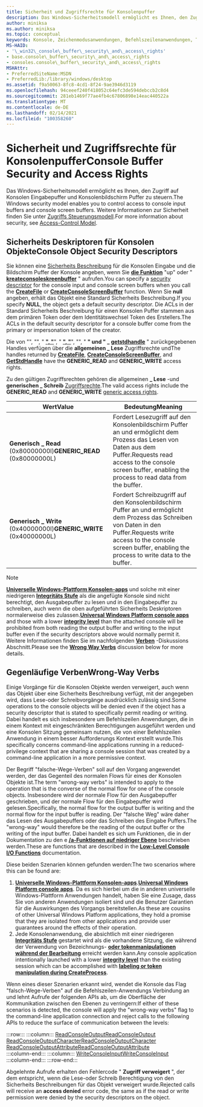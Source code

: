 ```yaml
---
title: Sicherheit und Zugriffsrechte für Konsolenpuffer
description: Das Windows-Sicherheitsmodell ermöglicht es Ihnen, den Zugriff auf Konsolen Eingabepuffer und Konsolenbildschirm Puffer zu steuern. Weitere Informationen zur Sicherheit finden Sie unter Access-Control Modell.
author: miniksa
ms.author: miniksa
ms.topic: conceptual
keywords: Konsole, Zeichenmodusanwendungen, Befehlszeilenanwendungen, Terminalanwendungen, Konsolen-API
MS-HAID:
- '\_win32\_console\_buffer\_security\_and\_access\_rights'
- base.console\_buffer\_security\_and\_access\_rights
- consoles.console\_buffer\_security\_and\_access\_rights
MSHAttr:
- PreferredSiteName:MSDN
- PreferredLib:/library/windows/desktop
ms.assetid: f9a50063-8fc8-4cd1-8f24-9ae3946d3119
ms.openlocfilehash: 94ceeef240f418052c64efc3de594debccb2c8d4
ms.sourcegitcommit: 281eb1469f77ae4fb4c67806898e14eac440522a
ms.translationtype: MT
ms.contentlocale: de-DE
ms.lasthandoff: 02/14/2021
ms.locfileid: "100358260"
---
```

# <a name="console-buffer-security-and-access-rights"></a><span data-ttu-id="bc5f4-105">Sicherheit und Zugriffsrechte für Konsolenpuffer</span><span class="sxs-lookup"><span data-stu-id="bc5f4-105">Console Buffer Security and Access Rights</span></span>

<span data-ttu-id="bc5f4-106">Das Windows-Sicherheitsmodell ermöglicht es Ihnen, den Zugriff auf Konsolen Eingabepuffer und Konsolenbildschirm Puffer zu steuern.</span><span class="sxs-lookup"><span data-stu-id="bc5f4-106">The Windows security model enables you to control access to console input buffers and console screen buffers.</span></span> <span data-ttu-id="bc5f4-107">Weitere Informationen zur Sicherheit finden Sie unter [Zugriffs Steuerungsmodell](/windows/win32/secauthz/access-control-model).</span><span class="sxs-lookup"><span data-stu-id="bc5f4-107">For more information about security, see [Access-Control Model](/windows/win32/secauthz/access-control-model).</span></span>

## <a name="console-object-security-descriptors"></a><span data-ttu-id="bc5f4-108">Sicherheits Deskriptoren für Konsolen Objekte</span><span class="sxs-lookup"><span data-stu-id="bc5f4-108">Console Object Security Descriptors</span></span>

<span data-ttu-id="bc5f4-109">Sie können eine [Sicherheits Beschreibung](/windows/win32/secauthz/security-descriptors) für die Konsolen Eingabe und die Bildschirm Puffer der Konsole angeben, wenn Sie [**die Funktion**](/windows/win32/api/fileapi/nf-fileapi-createfilea) "up" oder " [**kreateconsoleskreenbuffer**](createconsolescreenbuffer.md) " aufrufen.</span><span class="sxs-lookup"><span data-stu-id="bc5f4-109">You can specify a [security descriptor](/windows/win32/secauthz/security-descriptors) for the console input and console screen buffers when you call the [**CreateFile**](/windows/win32/api/fileapi/nf-fileapi-createfilea) or [**CreateConsoleScreenBuffer**](createconsolescreenbuffer.md) function.</span></span> <span data-ttu-id="bc5f4-110">Wenn Sie **null** angeben, erhält das Objekt eine Standard Sicherheits Beschreibung.</span><span class="sxs-lookup"><span data-stu-id="bc5f4-110">If you specify **NULL**, the object gets a default security descriptor.</span></span> <span data-ttu-id="bc5f4-111">Die ACLs in der Standard Sicherheits Beschreibung für einen Konsolen Puffer stammen aus dem primären Token oder dem Identitätswechsel Token des Erstellers.</span><span class="sxs-lookup"><span data-stu-id="bc5f4-111">The ACLs in the default security descriptor for a console buffer come from the primary or impersonation token of the creator.</span></span>

<span data-ttu-id="bc5f4-112">Die von "", "", " [**", "**](/windows/win32/api/fileapi/nf-fileapi-createfilea)", " [**", "**](createconsolescreenbuffer.md)", "", " **" und " \_** [**getstdhandle**](getstdhandle.md) " zurückgegebenen Handles verfügen über die **allgemeinen \_ Lese** Zugriffsrechte und</span><span class="sxs-lookup"><span data-stu-id="bc5f4-112">The handles returned by [**CreateFile**](/windows/win32/api/fileapi/nf-fileapi-createfilea), [**CreateConsoleScreenBuffer**](createconsolescreenbuffer.md), and [**GetStdHandle**](getstdhandle.md) have the **GENERIC\_READ** and **GENERIC\_WRITE** access rights.</span></span>

<span data-ttu-id="bc5f4-113">Zu den gültigen Zugriffsrechten gehören die allgemeinen **\_ Lese** -und **generischen \_ Schreib** [Zugriffsrechte](/windows/win32/secauthz/generic-access-rights).</span><span class="sxs-lookup"><span data-stu-id="bc5f4-113">The valid access rights include the **GENERIC\_READ** and **GENERIC\_WRITE** [generic access rights](/windows/win32/secauthz/generic-access-rights).</span></span>

| <span data-ttu-id="bc5f4-114">Wert</span><span class="sxs-lookup"><span data-stu-id="bc5f4-114">Value</span></span> | <span data-ttu-id="bc5f4-115">Bedeutung</span><span class="sxs-lookup"><span data-stu-id="bc5f4-115">Meaning</span></span> |
|-|-|
| <span data-ttu-id="bc5f4-116">**Generisch \_ Read** (0x80000000l)</span><span class="sxs-lookup"><span data-stu-id="bc5f4-116">**GENERIC\_READ** (0x80000000L)</span></span>  | <span data-ttu-id="bc5f4-117">Fordert Lesezugriff auf den Konsolenbildschirm Puffer an und ermöglicht dem Prozess das Lesen von Daten aus dem Puffer.</span><span class="sxs-lookup"><span data-stu-id="bc5f4-117">Requests read access to the console screen buffer, enabling the process to read data from the buffer.</span></span> |
| <span data-ttu-id="bc5f4-118">**Generisch \_ Write** (0x40000000l)</span><span class="sxs-lookup"><span data-stu-id="bc5f4-118">**GENERIC\_WRITE** (0x40000000L)</span></span> | <span data-ttu-id="bc5f4-119">Fordert Schreibzugriff auf den Konsolenbildschirm Puffer an und ermöglicht dem Prozess das Schreiben von Daten in den Puffer.</span><span class="sxs-lookup"><span data-stu-id="bc5f4-119">Requests write access to the console screen buffer, enabling the process to write data to the buffer.</span></span> |

> [!NOTE]
> <span data-ttu-id="bc5f4-120">**[Universelle Windows-Plattform Konsolen-apps](/windows/uwp/launch-resume/console-uwp)** und solche mit einer niedrigeren **[Integritäts Stufe](/windows/win32/secauthz/mandatory-integrity-control)** als die angefügte Konsole sind nicht berechtigt, den Ausgabepuffer zu lesen und in den Eingabepuffer zu schreiben, auch wenn die oben aufgeführten Sicherheits Deskriptoren normalerweise dies zulassen.</span><span class="sxs-lookup"><span data-stu-id="bc5f4-120">**[Universal Windows Platform console apps](/windows/uwp/launch-resume/console-uwp)** and those with a lower **[integrity level](/windows/win32/secauthz/mandatory-integrity-control)** than the attached console will be prohibited from both reading the output buffer and writing to the input buffer even if the security descriptors above would normally permit it.</span></span> <span data-ttu-id="bc5f4-121">Weitere Informationen finden Sie im nachfolgenden **[Verben](#wrong-way-verbs)** -Diskussions Abschnitt.</span><span class="sxs-lookup"><span data-stu-id="bc5f4-121">Please see the **[Wrong Way Verbs](#wrong-way-verbs)** discussion below for more details.</span></span>

## <a name="wrong-way-verbs"></a><span data-ttu-id="bc5f4-122">Gegenläufige Verben</span><span class="sxs-lookup"><span data-stu-id="bc5f4-122">Wrong-Way Verbs</span></span>

<span data-ttu-id="bc5f4-123">Einige Vorgänge für die Konsolen Objekte werden verweigert, auch wenn das Objekt über eine Sicherheits Beschreibung verfügt, mit der angegeben wird, dass Lese-oder Schreibvorgänge ausdrücklich zulässig sind.</span><span class="sxs-lookup"><span data-stu-id="bc5f4-123">Some operations to the console objects will be denied even if the object has a security descriptor that is stated to specifically permit reading or writing.</span></span> <span data-ttu-id="bc5f4-124">Dabei handelt es sich insbesondere um Befehlszeilen Anwendungen, die in einem Kontext mit eingeschränkten Berechtigungen ausgeführt werden und eine Konsolen Sitzung gemeinsam nutzen, die von einer Befehlszeilen Anwendung in einem besser Aufforderungs Kontext erstellt wurde.</span><span class="sxs-lookup"><span data-stu-id="bc5f4-124">This specifically concerns command-line applications running in a reduced-privilege context that are sharing a console session that was created by a command-line application in a more permissive context.</span></span>

<span data-ttu-id="bc5f4-125">Der Begriff "falsche-Wege-Verben" soll auf den Vorgang angewendet werden, der das Gegenteil des normalen Flows für eines der Konsolen Objekte ist.</span><span class="sxs-lookup"><span data-stu-id="bc5f4-125">The term "wrong-way verbs" is intended to apply to the operation that is the converse of the normal flow for one of the console objects.</span></span> <span data-ttu-id="bc5f4-126">Insbesondere wird der normale Flow für den Ausgabepuffer geschrieben, und der normale Flow für den Eingabepuffer wird gelesen.</span><span class="sxs-lookup"><span data-stu-id="bc5f4-126">Specifically, the normal flow for the output buffer is writing and the normal flow for the input buffer is reading.</span></span> <span data-ttu-id="bc5f4-127">Der "falsche Weg" wäre daher das Lesen des Ausgabepuffers oder das Schreiben des Eingabe Puffers.</span><span class="sxs-lookup"><span data-stu-id="bc5f4-127">The "wrong-way" would therefore be the reading of the output buffer or the writing of the input buffer.</span></span> <span data-ttu-id="bc5f4-128">Dabei handelt es sich um Funktionen, die in der Dokumentation zu den e **[/a-Funktionen auf niedriger Ebene](low-level-console-i-o.md)** beschrieben werden.</span><span class="sxs-lookup"><span data-stu-id="bc5f4-128">These are functions that are described in the **[Low-Level Console I/O Functions](low-level-console-i-o.md)** documentation.</span></span>

<span data-ttu-id="bc5f4-129">Diese beiden Szenarien können gefunden werden:</span><span class="sxs-lookup"><span data-stu-id="bc5f4-129">The two scenarios where this can be found are:</span></span>

1. <span data-ttu-id="bc5f4-130">**[Universelle Windows-Plattform Konsolen-apps](/windows/uwp/launch-resume/console-uwp)**.</span><span class="sxs-lookup"><span data-stu-id="bc5f4-130">**[Universal Windows Platform console apps](/windows/uwp/launch-resume/console-uwp)**.</span></span> <span data-ttu-id="bc5f4-131">Da es sich hierbei um die in anderen universelle Windows-Plattform Anwendungen handelt, haben Sie eine Zusage, dass Sie von anderen Anwendungen isoliert sind und die Benutzer Garantien für die Auswirkungen des Vorgangs bereitstellen.</span><span class="sxs-lookup"><span data-stu-id="bc5f4-131">As these are cousins of other Universal Windows Platform applications, they hold a promise that they are isolated from other applications and provide user guarantees around the effects of their operation.</span></span>
1. <span data-ttu-id="bc5f4-132">Jede Konsolenanwendung, die absichtlich mit einer niedrigeren **[Integritäts Stufe](/windows/win32/secauthz/mandatory-integrity-control)** gestartet wird als die vorhandene Sitzung, die während der Verwendung von Bezeichnungs- **[oder tokenmanipulationen während der Bearbeitung](/previous-versions/dotnet/articles/bb625960(v=msdn.10))** erreicht werden kann.</span><span class="sxs-lookup"><span data-stu-id="bc5f4-132">Any console application intentionally launched with a lower **[integrity level](/windows/win32/secauthz/mandatory-integrity-control)** than the existing session which can be accomplished with **[labeling or token manipulation during CreateProcess](/previous-versions/dotnet/articles/bb625960(v=msdn.10))**.</span></span>

<span data-ttu-id="bc5f4-133">Wenn eines dieser Szenarien erkannt wird, wendet die Konsole das Flag "falsch-Wege-Verben" auf die Befehlszeilen-Anwendungs Verbindung an und lehnt Aufrufe der folgenden APIs ab, um die Oberfläche der Kommunikation zwischen den Ebenen zu verringern:</span><span class="sxs-lookup"><span data-stu-id="bc5f4-133">If either of these scenarios is detected, the console will apply the "wrong-way verbs" flag to the command-line application connection and reject calls to the following APIs to reduce the surface of communication between the levels:</span></span>

:::row:::
    :::column:::
        [<span data-ttu-id="bc5f4-134">ReadConsoleOutput</span><span class="sxs-lookup"><span data-stu-id="bc5f4-134">ReadConsoleOutput</span></span>](readconsoleoutput.md)  
        [<span data-ttu-id="bc5f4-135">ReadConsoleOutputCharacter</span><span class="sxs-lookup"><span data-stu-id="bc5f4-135">ReadConsoleOutputCharacter</span></span>](readconsoleoutputcharacter.md)  
        [<span data-ttu-id="bc5f4-136">ReadConsoleOutputAttribute</span><span class="sxs-lookup"><span data-stu-id="bc5f4-136">ReadConsoleOutputAttribute</span></span>](readconsoleoutputattribute.md)  
    :::column-end:::
    :::column:::
        [<span data-ttu-id="bc5f4-137">WriteConsoleInput</span><span class="sxs-lookup"><span data-stu-id="bc5f4-137">WriteConsoleInput</span></span>](writeconsoleinput.md)  
    :::column-end:::
:::row-end:::

<span data-ttu-id="bc5f4-138">Abgelehnte Aufrufe erhalten den Fehlercode " **Zugriff verweigert** ", der dem entspricht, wenn die Lese-oder Schreib Berechtigung von den Sicherheits Beschreibungen für das Objekt verweigert wurde.</span><span class="sxs-lookup"><span data-stu-id="bc5f4-138">Rejected calls will receive an **access denied** error code, the same as if the read or write permission were denied by the security descriptors on the object.</span></span>